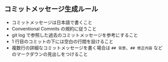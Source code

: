 ## コミットメッセージ生成ルール

- コミットメッセージは日本語で書くこと
- Conventional Commits の規約に従うこと
- git log で参照した過去のコミットメッセージを参考にすること
- 1 行目のコミットの下には空白の行間を設けること
- 複数行の詳細なコミットメッセージを書く場合は `## 背景`、`## 修正内容` などのマークダウンの見出しをつけること
